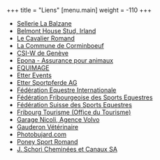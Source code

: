+++
title = "Liens"
[menu.main]
weight = -110
+++

- [Sellerie La Balzane](http://www.labalzane.ch/)
- [Belmont House Stud, Irland](http://www.belmonthousestud.com/)
- [Le Cavalier Romand](http://www.cavalier-romand.ch/)
- [La Commune de Corminboeuf](http://www.corminboeuf.ch/)
- [CSI-W de Genève](http://www.csi-geneve.ch/)
- [Epona - Assurance pour animaux](http://www.epona.ch/)
- [EQUIMAGE](https://equimage.ch/)
- [Etter Events](http://www.etterevents.ch/)
- [Etter Sportpferde AG](http://www.etterhorses.com/)
- [Fédération Equestre Internationale](http://www.fei.org/)
- [Fédération Fribourgeoise des Sports Equestres](http://www.ffse.ch/)
- [Fédération Suisse des Sports Equestres](http://www.fnch.ch/)
- [Fribourg Tourisme (Office du Tourisme)](http://www.fribourgtourisme.ch/)
- [Garage Nicoli, Agence Volvo](http://www.garage-nicoli.ch/)
- [Gauderon Vétérinaire](https://www.veterinaire-gauderon.ch/)
- [Photobujard.com](http://www.photobujard.com/)
- [Poney Sport Romand](http://www.poneysport.ch/)
- [J. Schori Cheminées et Canaux SA](https://www.schori-cheminees.ch/)